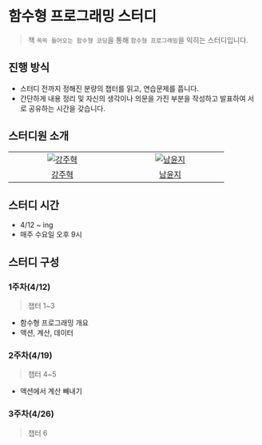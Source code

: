 # 함수형 프로그래밍 스터디

> 책 `쏙쏙 들어오는 함수형 코딩`을 통해 `함수형 프로그래밍`을 익히는 스터디입니다.

## 진행 방식

- 스터디 전까지 정해진 분량의 챕터를 읽고, 연습문제를 풉니다.
- 간단하게 내용 정리 및 자신의 생각이나 의문을 가진 부분을 작성하고 발표하여 서로 공유하는 시간을 갖습니다.

## 스터디원 소개

<table>
  <tr>
    <td align="center" width="200px">
      <a href="https://github.com/kangju2000" target="_blank">
        <img src="https://avatars.githubusercontent.com/u/23312485?v=4" alt="강주혁" />
      </a>
    </td>
    <td align="center" width="200px">
      <a href="https://github.com/YunjiNam" target="_blank">
        <img src="https://avatars.githubusercontent.com/u/59434504?v=4" alt="남윤지" />
      </a>
    </td>
  </tr>
  <tr>
   <td align="center">
      <a href="https://github.com/kangju2000" target="_blank">
        강주혁
      </a>
    </td>
    <td align="center">
      <a href="https://github.com/YunjiNam" target="_blank">
        남윤지
      </a>
    </td>
  </tr>
<table>

## 스터디 시간

- 4/12 ~ ing
- 매주 수요일 오후 9시

## 스터디 구성

### 1주차(4/12)

> 챕터 1~3

- 함수형 프로그래밍 개요
- 액션, 계산, 데이터

### 2주차(4/19)

> 챕터 4~5

- 액션에서 계산 빼내기

### 3주차(4/26)

> 챕터 6
